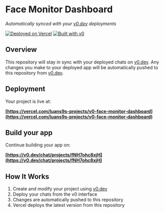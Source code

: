 # Face Monitor Dashboard

*Automatically synced with your [v0.dev](https://v0.dev) deployments*

[![Deployed on Vercel](https://img.shields.io/badge/Deployed%20on-Vercel-black?style=for-the-badge&logo=vercel)](https://vercel.com/luans9s-projects/v0-face-monitor-dashboard)
[![Built with v0](https://img.shields.io/badge/Built%20with-v0.dev-black?style=for-the-badge)](https://v0.dev/chat/projects/fNH7ohc8xjH)

## Overview

This repository will stay in sync with your deployed chats on [v0.dev](https://v0.dev).
Any changes you make to your deployed app will be automatically pushed to this repository from [v0.dev](https://v0.dev).

## Deployment

Your project is live at:

**[https://vercel.com/luans9s-projects/v0-face-monitor-dashboard](https://vercel.com/luans9s-projects/v0-face-monitor-dashboard)**

## Build your app

Continue building your app on:

**[https://v0.dev/chat/projects/fNH7ohc8xjH](https://v0.dev/chat/projects/fNH7ohc8xjH)**

## How It Works

1. Create and modify your project using [v0.dev](https://v0.dev)
2. Deploy your chats from the v0 interface
3. Changes are automatically pushed to this repository
4. Vercel deploys the latest version from this repository